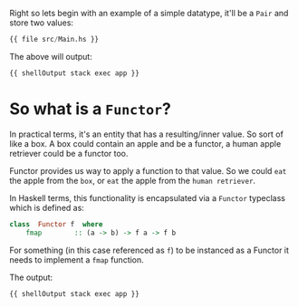 Right so lets begin with an example of a simple datatype, it'll be a `Pair` and store two values:

```haskell
{{ file src/Main.hs }}
```

The above will output:

```
{{ shellOutput stack exec app }}
```

# So what is a `Functor`?

In practical terms, it's an entity that has a resulting/inner value. So sort of like a box. A box could contain an apple and be a functor, a human apple retriever could be a functor too.

Functor provides us way to apply a function to that value. So we could `eat` the apple from the `box`, or `eat` the apple from the `human retriever`.

In Haskell terms, this functionality is encapsulated via a `Functor` typeclass which is defined as:

```haskell
class  Functor f  where
    fmap        :: (a -> b) -> f a -> f b
```

For something (in this case referenced as `f`) to be instanced as a Functor it needs to implement a `fmap` function.

The output:

```
{{ shellOutput stack exec app }}
```
